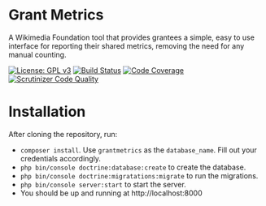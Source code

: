Grant Metrics
=============

A Wikimedia Foundation tool that provides grantees a simple, easy to use interface for reporting their shared metrics, removing the need for any manual counting.

[![License: GPL v3](https://img.shields.io/badge/License-GPL%20v3-blue.svg)](https://www.gnu.org/licenses/gpl-3.0)
[![Build Status](https://travis-ci.org/wikimedia/grantmetrics.svg?branch=master)](https://travis-ci.org/wikimedia/grantmetrics)
[![Code Coverage](https://scrutinizer-ci.com/g/wikimedia/grantmetrics/badges/coverage.png?b=master)](https://scrutinizer-ci.com/g/wikimedia/grantmetrics/?branch=master)
[![Scrutinizer Code Quality](https://scrutinizer-ci.com/g/wikimedia/grantmetrics/badges/quality-score.png?b=master)](https://scrutinizer-ci.com/g/wikimedia/grantmetrics/?branch=master)

Installation
============

After cloning the repository, run:

* `composer install`. Use `grantmetrics` as the `database_name`. Fill out your credentials accordingly.
* `php bin/console doctrine:database:create` to create the database.
* `php bin/console doctrine:migratations:migrate` to run the migrations.
* `php bin/console server:start` to start the server.
* You should be up and running at http://localhost:8000
